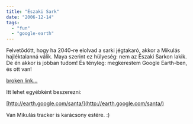 ```yaml
---
title: "Északi Sark"
date: "2006-12-14"
tags: 
  - "fun"
  - "google-earth"
---
```


Felvetődött, hogy ha 2040-re elolvad a sarki jégtakaró, akkor a Mikulás hajléktalanná válik. Maya szerint ez hülyeség: nem az Északi Sarkon lakik. De én akkor is jobban tudom! És tényleg: megkerestem Google Earth-ben, és ott van!

[broken link...](dshajdkashkdjhsak)

Itt lehet egyébként beszerezni:

[http://earth.google.com/santa/](http://earth.google.com/santa/)

Van Mikulás tracker is karácsony estére. :)
